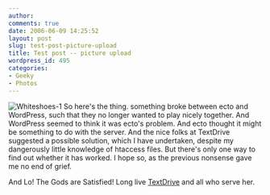 ```yaml
---
author:
comments: true
date: 2006-06-09 14:25:52
layout: post
slug: test-post-picture-upload
title: Test post -- picture upload
wordpress_id: 495
categories:
- Geeky
- Photos
---
```


![Whiteshoes-1](http://jeremycherfas.net/uploads/2006/06/WhiteShoes-1.jpg) So here's the thing. something broke between ecto and WordPress, such that they no longer wanted to play nicely together. And WordPress seemed to think it was ecto's problem. And ecto thought it might be something to do with the server. And the nice folks at TextDrive suggested a possible solution, which I have undertaken, despite my dangerously little knowledge of htaccess files. But there's only one way to find out whether it has worked. I hope so, as the previous nonsense gave me no end of grief.

And Lo! The Gods are Satisfied! Long live [TextDrive](http://www.textdrive.com) and all who serve her.

